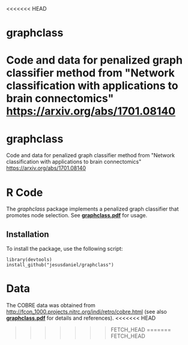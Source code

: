 <<<<<<< HEAD
# graphclass

Code and data for penalized graph classifier method from "Network classification with applications to brain connectomics" https://arxiv.org/abs/1701.08140
=======
# graphclass

Code and data for penalized graph classifier method from "Network classification with applications to brain connectomics" https://arxiv.org/abs/1701.08140

# R Code

The *graphclass* package implements a penalized graph classifier that promotes node selection. See [**graphclass.pdf**](https://github.com/jesusdaniel/graphclass/blob/master/graphclass.pdf) for usage.

## Installation
To install the package, use the following script:

```
library(devtools)
install_github("jesusdaniel/graphclass")
```

# Data

The COBRE data was obtained from http://fcon_1000.projects.nitrc.org/indi/retro/cobre.html (see also [**graphclass.pdf**](https://github.com/jesusdaniel/graphclass/blob/master/graphclass.pdf) for details and references).
<<<<<<< HEAD
>>>>>>> FETCH_HEAD
=======
>>>>>>> FETCH_HEAD
